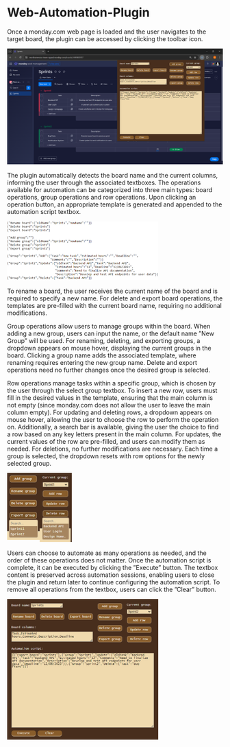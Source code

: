 # Web-Automation-Plugin

Once a monday.com web page is loaded and the user navigates to the target board,
the plugin can be accessed by clicking the toolbar icon.

<img src="/demos/demo1.png">

The plugin automatically detects the board name and the current columns, informing the user through the associated textboxes. The operations available for automation can be categorized into three main types: board operations, group operations and row operations. Upon clicking an operation button, an appropriate template is generated and appended to the automation script textbox.

<img width="70%" height="70%" src="/demos/demo5.png">

To rename a board, the user receives the current name of the board and is required to specify a new name. For delete and export board operations, the templates are pre-filled with the current board name, requiring no additional modifications.

Group operations allow users to manage groups within the board. When adding a new group, users can input the name, or the default name ”New Group” will be used. For renaming, deleting, and exporting groups, a dropdown appears on mouse hover, displaying the current groups in the board. Clicking a group name adds the associated template, where renaming requires entering the new group name. Delete and export operations need no further changes once the desired group is selected.

Row operations manage tasks within a specific group, which is chosen by the user through the select group textbox. To insert a new row, users must fill in the desired values in the template, ensuring that the main column is not empty (since monday.com does not allow the user to leave the main column empty). For updating and deleting rows, a dropdown appears on mouse hover, allowing the user to choose the row to perform the operation on. Additionally, a search bar is available, giving the user the choice to find a row based on any key letters present in the main column. For updates, the current values of the row are pre-filled, and users can modify them as needed. For deletions, no further modifications are necessary. Each time a group is selected, the dropdown resets with row options for the newly selected group.

<img align="left" width="15%" height="15%" src="/demos/demo3.png">
<img width="15%" height="15%" src="/demos/demo4.png">

Users can choose to automate as many operations as needed, and the order of these operations does not matter. Once the automation script is complete, it can be executed by clicking the ”Execute” button. The textbox content is preserved across automation sessions, enabling users to close the plugin and return later to continue configuring the automation script. To remove all operations from the textbox, users can click the ”Clear” button.

<img width="70%" height="70%" src="/demos/demo2.png">

